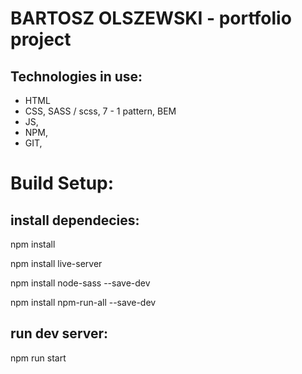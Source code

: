 # BARTOSZ OLSZEWSKI - portfolio project

## Technologies in use:
- HTML
- CSS, SASS / scss, 7 - 1 pattern, BEM
- JS,
- NPM,
- GIT,

# Build Setup:

## install dependecies:
npm install

npm install live-server

npm install node-sass --save-dev

npm install npm-run-all --save-dev

## run dev server:

npm run start